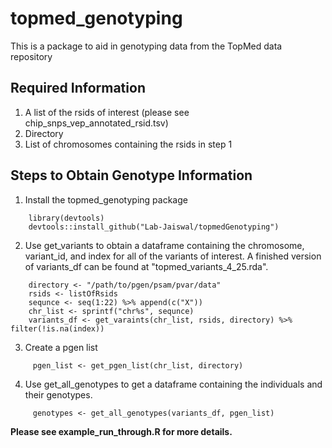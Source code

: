 # topmed_genotyping
This is a package to aid in genotyping data from the TopMed data repository 

## Required Information
1. A list of the rsids of interest (please see chip_snps_vep_annotated_rsid.tsv)
2. Directory
3. List of chromosomes containing the rsids in step 1

## Steps to Obtain Genotype Information
1. Install the topmed_genotyping package
````
    library(devtools)
    devtools::install_github("Lab-Jaiswal/topmedGenotyping")
````
2. Use get_variants to obtain a dataframe containing the chromosome, variant_id, and index for all of the variants of interest. A finished version of variants_df can be found at "topmed_variants_4_25.rda".
````
    directory <- "/path/to/pgen/psam/pvar/data"
    rsids <- listOfRsids
    sequnce <- seq(1:22) %>% append(c("X"))
    chr_list <- sprintf("chr%s", sequnce)
    variants_df <- get_varaints(chr_list, rsids, directory) %>% filter(!is.na(index))
````

3. Create a pgen list
````
     pgen_list <- get_pgen_list(chr_list, directory)
````
4. Use get_all_genotypes to get a dataframe containing the individuals and their genotypes.
````
     genotypes <- get_all_genotypes(variants_df, pgen_list)
````

**__Please see example_run_through.R for more details.__**
